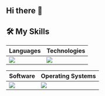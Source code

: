 ## Hi there 👋

## 🛠️ My Skills

| Languages                                                                        | Technologies                                                                                |
|----------------------------------------------------------------------------------|---------------------------------------------------------------------------------------------|
| ![](https://skillicons.dev/icons?i=java,py,kotlin,js,html,css&perline=3) | ![](https://skillicons.dev/icons?i=spring,maven,jenkins,mongodb,mysql,redis,linux,git,docker,nginx,nodejs,vue,rabbitmq,express,flask&perline=5) |

| Software                                                                        | Operating Systems                                            |
|---------------------------------------------------------------------------------|--------------------------------------------------------------|
| ![](https://skillicons.dev/icons?i=idea,vscode,github,docker,postman,androidstudio,anaconda,visualstudio&perline=8) | ![](https://skillicons.dev/icons?i=windows,linux&perline=4) |
